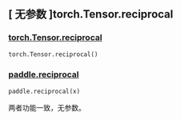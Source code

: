 ## [ 无参数 ]torch.Tensor.reciprocal

### [torch.Tensor.reciprocal](https://pytorch.org/docs/stable/generated/torch.Tensor.reciprocal.html?highlight=torch+tensor+reciprocal#torch.Tensor.reciprocal)

```python
torch.Tensor.reciprocal()
```

### [paddle.reciprocal](https://www.paddlepaddle.org.cn/documentation/docs/zh/api/paddle/reciprocal_cn.html)

```python
paddle.reciprocal(x)
```

两者功能一致，无参数。

